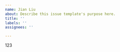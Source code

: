 ```yaml
---
name: Jian Liu
about: Describe this issue template's purpose here.
title: ''
labels: ''
assignees: ''

---
```


123
